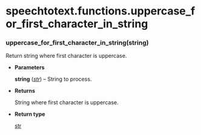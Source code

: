 # speechtotext.functions.uppercase_for_first_character_in_string


### uppercase_for_first_character_in_string(string)
Return string where first character is uppercase.


* **Parameters**

    **string** ([*str*](https://docs.python.org/3/library/stdtypes.html#str)) – String to process.



* **Returns**

    String where first character is uppercase.



* **Return type**

    [str](https://docs.python.org/3/library/stdtypes.html#str)
